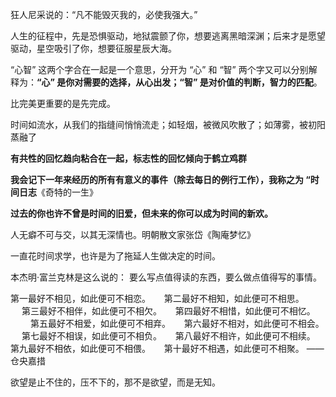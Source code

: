 狂人尼采说的：“凡不能毁灭我的，必使我强大。”

人生的征程中，先是恐惧驱动，地狱震颤了你，想要逃离黑暗深渊；后来才是愿望驱动，星空吸引了你，想要征服星辰大海。

“心智” 这两个字合在一起是一个意思，分开为 “心” 和 “智” 两个字又可以分别解释为：**“心” 是你对需要的选择，从心出发；“智” 是对价值的判断，智力的匹配**。

比完美更重要的是先完成。

时间如流水，从我们的指缝间悄悄流走；如轻烟，被微风吹散了；如薄雾，被初阳蒸融了

**有共性的回忆趋向粘合在一起，标志性的回忆倾向于鹤立鸡群**

**我会记下一年来经历的所有有意义的事件（除去每日的例行工作），我称之为 “时间日志**《奇特的一生》

 **过去的你也许不曾是时间的旧爱，但未来的你可以成为时间的新欢。**

人无癖不可与交，以其无深情也。明朝散文家张岱《陶庵梦忆》

一直花时间求学，也许是为了拖延人生做决定的时间。

本杰明·富兰克林是这么说的： 要么写点值得读的东西，要么做点值得写的事情。

第一最好不相见，如此便可不相恋。 　
第二最好不相知，如此便可不相思。 　
第三最好不相伴，如此便可不相欠。 　
第四最好不相惜，如此便可不相忆。 　　
第五最好不相爱，如此便可不相弃。 　
第六最好不相对，如此便可不相会。 　
第七最好不相误，如此便可不相负。 　
第八最好不相许，如此便可不相续。 
第九最好不相依，如此便可不相偎。 　
第十最好不相遇，如此便可不相聚。	——仓央嘉措

欲望是止不住的，压不下的，那不是欲望，而是无知。